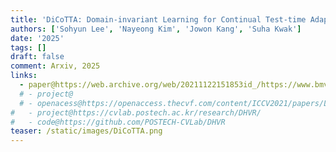 ```yaml
---
title: 'DiCoTTA: Domain-invariant Learning for Continual Test-time Adaptation'
authors: ['Sohyun Lee', 'Nayeong Kim', 'Jowon Kang', 'Suha Kwak']
date: '2025'
tags: [] 
draft: false
comment: Arxiv, 2025
links:
  - paper@https://web.archive.org/web/20211122151853id_/https://www.bmvc2021-virtualconference.com/assets/papers/1387.pdf
  # - project@
  # - openacess@https://openaccess.thecvf.com/content/ICCV2021/papers/Lee_Deep_Hough_Voting_for_Robust_Global_Registration_ICCV_2021_paper.pdf
#   - project@https://cvlab.postech.ac.kr/research/DHVR/
#   - code@https://github.com/POSTECH-CVLab/DHVR
teaser: /static/images/DiCoTTA.png
---
```

